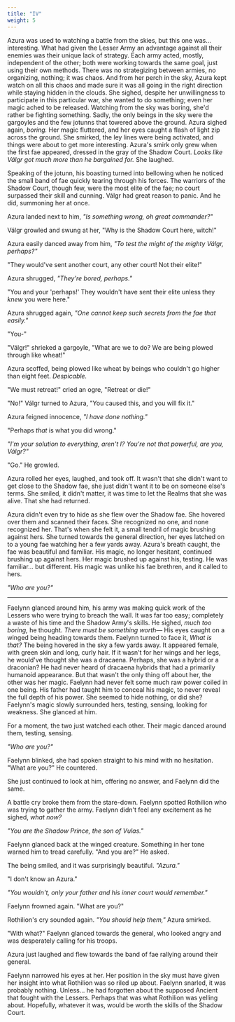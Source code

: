 ```yaml
---
title: "IV"
weight: 5
---
```

Azura was used to watching a battle from the skies, but this one was... interesting. What had given the Lesser Army an advantage against all their enemies was their unique lack of strategy. Each army acted, mostly, independent of the other; both were working towards the same goal, just using their own methods. There was no strategizing between armies, no organizing, nothing; it was chaos. And from her perch in the sky, Azura kept watch on all this chaos and made sure it was all going in the right direction while staying hidden in the clouds. She sighed, despite her unwillingness to participate in this particular war, she wanted to do something; even her magic ached to be released. Watching from the sky was boring, she'd rather be fighting something. Sadly, the only beings in the sky were the gargoyles and the few jotunns that towered above the ground. Azura sighed again, _boring._ Her magic fluttered, and her eyes caught a flash of light zip across the ground. She smirked, the ley lines were being activated, and things were about to get more interesting. Azura's smirk only grew when the first fae appeared, dressed in the gray of the Shadow Court. _Looks like Válgr got much more than he bargained for._ She laughed.

Speaking of the jotunn, his boasting turned into bellowing when he noticed the small band of fae quickly tearing through his forces. The warriors of the Shadow Court, though few, were the most elite of the fae; no court surpassed their skill and cunning. Válgr had great reason to panic. And he did, summoning her at once.

Azura landed next to him, _"Is something wrong, oh great commander?"_

Válgr growled and swung at her, "Why is the Shadow Court here, witch!"

Azura easily danced away from him, _"To test the might of the mighty Válgr, perhaps?"_

"They would've sent another court, any other court! Not their elite!"

Azura shrugged, _"They're bored, perhaps."_

"You and your 'perhaps!' They wouldn't have sent their elite unless they _knew_ you were here."

Azura shrugged again, _"One cannot keep such secrets from the fae that easily."_

"You-"

"Válgr!" shrieked a gargoyle, "What are we to do? We are being plowed through like wheat!"

Azura scoffed, being plowed like wheat by beings who couldn't go higher than eight feet. _Despicable._

"We must retreat!" cried an ogre, "Retreat or die!"

"No!" Válgr turned to Azura, "You caused this, and you will fix it."

Azura feigned innocence, _"I have done nothing."_

"Perhaps _that_ is what you did wrong."

_"I'm your solution to everything, aren't I? You're not that powerful, are you, Válgr?"_

"Go." He growled.

Azura rolled her eyes, laughed, and took off. It wasn't that she didn't want to get close to the Shadow fae, she just didn't want it to be on someone else's terms. She smiled, it didn't matter, it was time to let the Realms that she was alive. That she had returned.

Azura didn't even try to hide as she flew over the Shadow fae. She hovered over them and scanned their faces. She recognized no one, and none recognized her. That's when she felt it, a small tendril of magic brushing against hers. She turned towards the general direction, her eyes latched on to a young fae watching her a few yards away. Azura's breath caught, the fae was beautiful and familiar. His magic, no longer hesitant, continued brushing up against hers. Her magic brushed up against his, testing. He was familiar... but different. His magic was unlike his fae brethren, and it called to hers.

_"Who are you?"_

---

Faelynn glanced around him, his army was making quick work of the Lessers who were trying to breach the wall. It was far too easy; completely a waste of his time and the Shadow Army's skills. He sighed, _much too boring,_ he thought. _There must be something worth&mdash;_ His eyes caught on a winged being heading towards them. Faelynn turned to face it, _What is that?_ The being hovered in the sky a few yards away. It appeared female, with green skin and long, curly hair. If it wasn't for her wings and her legs, he would've thought she was a dracaena. Perhaps, she was a hybrid or a draconian? He had never heard of dracaena hybrids that had a primarily humanoid appearance. But that wasn't the only thing off about her, the other was her magic. Faelynn had never felt some much raw power coiled in one being. His father had taught him to conceal his magic, to never reveal the full depth of his power. She seemed to hide nothing, or did she? Faelynn's magic slowly surrounded hers, testing, sensing, looking for weakness. She glanced at him.

For a moment, the two just watched each other. Their magic danced around them, testing, sensing.

_"Who are you?"_

Faelynn blinked, she had spoken straight to his mind with no hesitation. "What are you?" He countered.

She just continued to look at him, offering no answer, and Faelynn did the same.

A battle cry broke them from the stare-down. Faelynn spotted Rothilion who was trying to gather the army. Faelynn didn't feel any excitement as he sighed, _what now?_

_"You are the Shadow Prince, the son of Vulas."_

Faelynn glanced back at the winged creature. Something in her tone warned him to tread carefully. "And you are?" He asked.

The being smiled, and it was surprisingly beautiful. _"Azura."_

"I don't know an Azura."

_"You wouldn't, only your father and his inner court would remember."_

Faelynn frowned again. "What are you?"

Rothilion's cry sounded again. _"You should help them,"_ Azura smirked.

"With what?" Faelynn glanced towards the general, who looked angry and was desperately calling for his troops.

Azura just laughed and flew towards the band of fae rallying around their general.

Faelynn narrowed his eyes at her. Her position in the sky must have given her insight into what Rothilion was so riled up about. Faelynn snarled, it was probably nothing. Unless... he had forgotten about the supposed Ancient that fought with the Lessers. Perhaps that was what Rothilion was yelling about. Hopefully, whatever it was, would be worth the skills of the Shadow Court.

